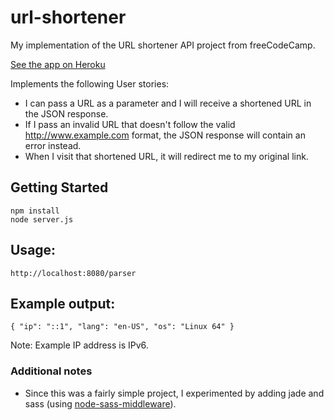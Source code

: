 # url-shortener
My implementation of the URL shortener API project from freeCodeCamp.

[See the app on Heroku]()

Implements the following User stories:
* I can pass a URL as a parameter and I will receive a shortened URL in the JSON response.
* If I pass an invalid URL that doesn't follow the valid http://www.example.com format, the JSON response will contain an error instead.
* When I visit that shortened URL, it will redirect me to my original link.

## Getting Started
```
npm install
node server.js
```

## Usage:
`http://localhost:8080/parser`

## Example output:
`{ "ip": "::1", "lang": "en-US", "os": "Linux 64" }`

Note: Example IP address is IPv6.

### Additional notes
* Since this was a fairly simple project, I experimented by adding jade and sass (using [node-sass-middleware](https://github.com/sass/node-sass-middleware)).
